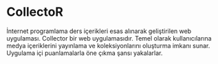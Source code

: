 # CollectoR
İnternet programlama ders içerikleri esas alınarak geliştirilen web uygulaması.
Collector bir web uygulamasıdır.
Temel olarak kullanıcılarına medya içeriklerini yayınlama 
ve koleksiyonlarını oluşturma imkanı sunar.
Uygulama içi puanlamalarla öne çıkma şansı 
yakalarlar.
